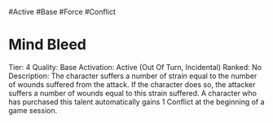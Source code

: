 #Active 
#Base 
#Force 
#Conflict 

# Mind Bleed
Tier: 4
Quality: Base
Activation: Active (Out Of Turn, Incidental)
Ranked: No
Description: The character suffers a number of strain equal to the number of wounds suffered from the attack. If the character does so, the attacker suffers a number of wounds equal to this strain suffered. A character who has purchased this talent automatically gains 1 Conflict at the beginning of a game session.